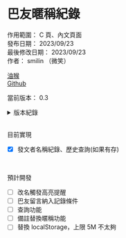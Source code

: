 # 巴友暱稱紀錄

作用範圍： C 頁、內文頁面  
發布日期： 2023/09/23  
最後修改日期： 2023/09/23  
作者： smilin （微笑）

[油猴](https://greasyfork.org/zh-TW/scripts/475916-%E5%B7%B4%E5%8F%8B%E6%9A%B1%E7%A8%B1%E7%B4%80%E9%8C%84)  
[Github](https://github.com/Mr-Smilin/bahamut-name-record)

當前版本： 0.3

<details> <summary>版本紀錄</summary>  
  <br>  
  
- 0.1： 初版上傳  
- 0.2： 調整代碼，jquery 全面替換成純 javascript，html結構生成代碼調整  
- 0.3： 調整 localStorage 存放規則
  
</details>
  
<br>

目前實現

- [x] 發文者名稱紀錄、歷史查詢(如果有存)

<br>

預計開發

- [ ] 改名觸發高亮提醒
- [ ] 巴友留言納入記錄條件
- [ ] 查詢功能
- [ ] 備註替換暱稱功能
- [ ] 替換 localStorage，上限 5M 不太夠
